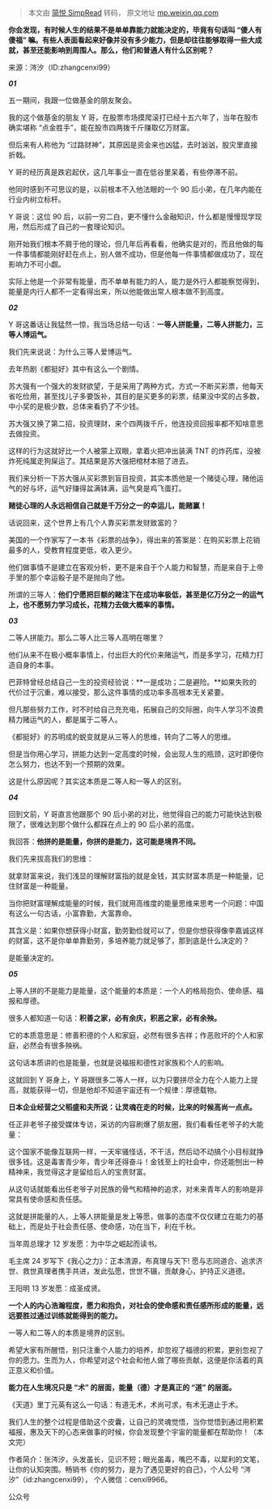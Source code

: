 > 本文由 [简悦 SimpRead](http://ksria.com/simpread/) 转码， 原文地址 [mp.weixin.qq.com](https://mp.weixin.qq.com/s?__biz=Mzg5MDYyNTE2Ng==&mid=2247486337&idx=5&sn=0c3915560e8c8b0491513064f5dc899f&chksm=cfd88660f8af0f76c8f9da648de2de4f2f57a85eddc7a324b8883e0d24c4731a5e7bdb6a43d9&mpshare=1&scene=1&srcid=0626B8Ev6MAm5hYKozfkvJy8&sharer_sharetime=1624716244151&sharer_shareid=7fece245937ac96f04f0fb8e1311fff1#rd)

**你会发现，有时候人生的结果不是单单靠能力就能决定的，毕竟有句话叫 “傻人有傻福” 嘛。有些人表面看起来好像并没有多少能力，但是却往往能够取得一些大成就，甚至还能影响到周围人。那么，他们和普通人有什么区别呢？**

来源：涔汐（ID:zhangcenxi99）

_**01**_

  

五一期间，我跟一位做基金的朋友聚会。

  

我的这个做基金的朋友 Y 哥，在股票市场摸爬滚打已经十五六年了，当年在股市确实堪称 “点金胜手”，能在股市四两拨千斤赚取亿万财富。

  

但后来有人称他为 “过路财神”，其原因是资金来也凶猛，去时汹汹，股灾里直接折戟。

  

Y 哥的经历真是跌宕起伏，这几年事业一直在低谷里呆着，有些停滞不前。

  

他同时感到不可思议的是，以前根本不入他法眼的一个 90 后小弟，在几年内能在行业内树立标杆。

  

Y 哥说：这位 90 后，以前一穷二白，更不懂什么金融知识，什么都是慢慢现学现用，然后形成了自己的一套理论知识。

  

刚开始我们根本不屑于他的理论，但几年后再看看，他确实是对的，而且他做的每一件事情都能刚好赶在点上，别人做不成功，但是他每一件事情都做成功了，现在影响力不可小觑。

  

实际上他是一个非常有能量，而不单单有能力的人，能力是外行人都能察觉得到，能量是内行人都不一定看得出来，所以他能做出常人根本做不到高度。

  

_**02**_

  

Y 哥这番话让我猛然一惊，我当场总结一句话：**一等人拼能量，二等人拼能力，三等人博运气。**

  

我们先来说说：为什么三等人爱博运气。

  

去年热剧《都挺好》其中有这么一个剧情。

  

苏大强有一个强大的发财欲望，于是采用了两种方式，方式一不断买彩票，他每天省吃俭用，甚至找儿子多要饭补，其目的是买更多的彩票，结果没中奖的占多数，中小奖的是极少数，总体来看扔了不少钱。

  

苏大强又换了第二招，投资理财，来个四两拨千斤，他连投资回报率都不知啥意思去做投资。

  

这样的行为这就好比一个人被蒙上双眼，拿着火把冲出装满 TNT 的炸药库，没被炸死纯属走狗屎运了。其结果是苏大强把棺材本赔了进去。

  

我们来分析一下苏大强从买彩票到盲目投资，其实本质他是一个赌徒心理，赌他运气的好与坏，运气好赚得盆满钵满，运气臭是鸡飞蛋打。

  

**赌徒心理的人永远相信自己就是千万分之一的幸运儿，能赌赢！**

  

话说回来，这个世界上有几个人靠买彩票发财致富的？

  

美国的一个作家写了一本书《彩票的战争》，得出来的答案是：在购买彩票上花销最多的人，受教育程度更低，收入更少。

  

他们做事情不是建立在客观分析，更不是来自于个人能力和智慧，而是来自于上帝手里的那个幸运骰子是不是抛向了他。

  

所谓的三等人：**他们宁愿把巨额的赌注下在成功率极低，甚至是亿万分之一的运气上，也不愿努力学习成长，花精力去做大概率的事情。**

  

_**03**_

  

二等人拼能力。那么二等人比三等人高明在哪里？

  

他们从来不在极小概率事情上，付出巨大的代价来赌运气，而是多学习，花精力打造自身的本事。

  

巴菲特曾经总结自己一生的投资经验说：**一是成功；二是避险。**如果失败的代价过于沉重，难以接受，那么这件事情的成功率多高根本无关紧要。

  

但凡那些努力工作，时不时给自己充充电，拓展自己的交际圈，向牛人学习不浪费精力赌运气的人，都是属于二等人。

  

《都挺好》的苏明成的蜕变就是从三等人的思维，转向了二等人的思维。

  

但是当你用心学习，拼能力达到一定高度的时候，会出现人生的瓶颈，这时即便你怎么努力，也达不到一个预期的效果。

  

这是什么原因呢？其实这本质是二等人和一等人的区别。

  

_**04**_

  

回到文前，Y 哥直言他跟那个 90 后小弟的对比，他觉得自己的能力可能快达到极限了，很难达到那个做什么都踩在点上的 90 后小弟的高度。

  

我回答：**他拼的是能量，你拼的是能力，这可能是境界不同。**

  

我们先来拔高我们的思维：

  

就拿财富来说，我们浅显的理解财富指的就是金钱，其实财富本质是一种能量，记住财富是一种能量。

  

当你把财富理解成能量的时候，我们就用高维度的能量思维来思考一个问题：中国有这么一句古话，小富靠勤，大富靠命。

  

其含义是：如果你想获得小财富，勤劳勤俭就可以了，但是你想获得像李嘉诚这样的财富，这不是你单单靠勤劳，多培养能力就足够了，那到底是什么决定的？

  

是能量决定的。

  

_**05**_

  

上等人拼的不是能力是能量，这个能量的本质是：一个人的格局抱负、使命感、福报和厚德。

  

很多人都知道一句话：**积善之家，必有余庆，积恶之家，必有余殃。**

  

它的本质意思是：修善积德的个人和家庭，必然有很多吉祥；作恶败坏的个人和家庭，必然会有很多殃祸。

  

这句话本质讲的也是能量，也就是说福报和德性对家族和个人的影响。

  

这就回到 Y 哥身上，Y 哥跟很多二等人一样，以为只要拼尽全力在个人能力上提高，就能获得一切，但是他却不知道宇宙还有一个规律：厚德载物。

  

**日本企业经营之父稻盛和夫所说：让灵魂在走的时候，比来的时候高尚一点点。**

  

任正非老爷子接受媒体专访，采访的内容刷爆了朋友圈，我们看看任老爷子的大能量：

  

这个国家不能像互联网一样，一天牢骚怪话，不干活，然后动不动搞个小目标就挣很多钱。这是毒害青少年，青少年还得奋斗！金钱至上的社会中，你还能刨出一种精神来，我觉得这才是留给后人的宝贵财富。

  

从这句话就能看出任老爷子对民族的骨气和精神的追求，对未来青年人的影响是非常具有使命感和责任感。

  

这就是拼能量的人，上等人拼能量是发上等愿，做事的态度不仅仅建立在能力的基础上，而是处于社会责任感、使命感，功在当下，利在千秋。

  

当年周总理才 12 岁发愿：为中华之崛起而读书。

  

毛主席 24 岁写下《我心之力》：正本清源，布真理与天下! 愿与志同道合、追求济世、救世真理者携手共进，发此弘愿，世世不辍，贡献身心，护持正义道德。

  

王阳明 13 岁发愿：成圣成贤。

  

**一个人的内心浩瀚程度，愿力和抱负，对社会的使命感和责任感所形成的能量，远远要胜过通过训练就能得到的能力。**

  

一等人和二等人的本质是境界的区别。

  

希望大家有所醒悟，别只注重个人能力的培养，却忽视了福德的积累，更别忽视了你的愿力。生而为人，你希望对这个社会和他人做了哪些贡献，这便是你活着的真正意义和价值。

  

**能力在人生境况只是 “术” 的层面，能量（德）才是真正的 “道” 的层面。**

  

《天道》里丁元英有这么一句话：有道无术，术尚可求，有术无道止于术。

  

我们人生的整个过程是借助这个皮囊，让自己的灵魂觉悟，当你觉悟到通过用积累福报，惠及天下的心态来做事的时候，你会发现整个宇宙的能量都在帮助你！（本文完）

  

作者简介：张涔汐，头发虽长，见识不短；眼光虽毒，嘴巴不毒，以犀利的文笔，让你的认知突围。畅销书《你的努力，是为了遇见更好的自己》，个人公号 “涔汐”（id:zhangcenxi99）， 个人微信：cenxi9966。

公众号